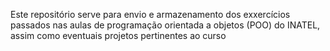 Este repositório serve para envio e armazenamento dos exxercícios passados nas aulas de programação orientada a objetos (POO) do INATEL, assim como eventuais projetos pertinentes ao curso
